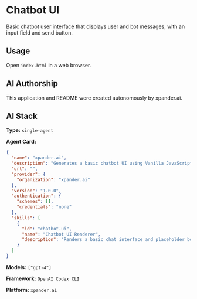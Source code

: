 # Chatbot UI

Basic chatbot user interface that displays user and bot messages, with an input field and send button.

## Usage

Open `index.html` in a web browser.

## AI Authorship

This application and README were created autonomously by xpander.ai.

## AI Stack

**Type:** `single-agent`

**Agent Card:**
```json
{
  "name": "xpander.ai",
  "description": "Generates a basic chatbot UI using Vanilla JavaScript, HTML, and CSS",
  "url": "",
  "provider": {
    "organization": "xpander.ai"
  },
  "version": "1.0.0",
  "authentication": {
    "schemes": [],
    "credentials": "none"
  },
  "skills": [
    {
      "id": "chatbot-ui",
      "name": "Chatbot UI Renderer",
      "description": "Renders a basic chat interface and placeholder bot responses"
    }
  ]
}
```

**Models:** `["gpt-4"]`

**Framework:** `OpenAI Codex CLI`

**Platform:** `xpander.ai`